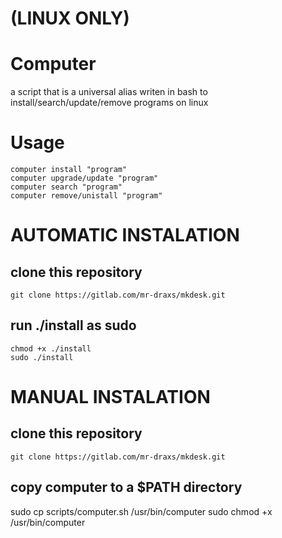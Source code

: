 # (LINUX ONLY)

# Computer
a script that is a universal alias writen in bash to install/search/update/remove programs on linux

# Usage
    computer install "program"
    computer upgrade/update "program"
    computer search "program"
    computer remove/unistall "program"
    
# AUTOMATIC INSTALATION
## clone this repository
    git clone https://gitlab.com/mr-draxs/mkdesk.git
## run ./install as sudo
    chmod +x ./install
    sudo ./install

# MANUAL INSTALATION
## clone this repository
    git clone https://gitlab.com/mr-draxs/mkdesk.git
## copy computer to a $PATH directory
 sudo cp scripts/computer.sh /usr/bin/computer
 sudo chmod +x /usr/bin/computer
